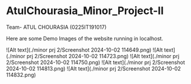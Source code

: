 # AtulChourasia_Minor_Project-II

Team- ATUL CHOURASIA (0225IT191017)

Here are some Demo Images of the website running in localhost.


![Alt text](./minor prj 2/Screenshot 2024-10-02 114649.png)
![Alt text](./minor prj 2/Screenshot 2024-10-02 114723.png)
![Alt text](./minor prj 2/Screenshot 2024-10-02 114750.png)
![Alt text](./minor prj 2/Screenshot 2024-10-02 114813.png)
![Alt text](./minor prj 2/Screenshot 2024-10-02 114832.png)
